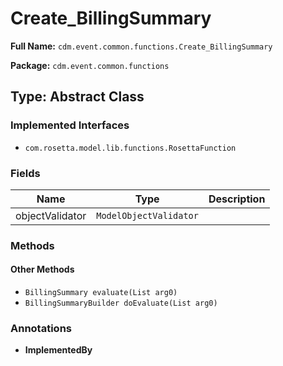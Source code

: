 # Create_BillingSummary

**Full Name:** `cdm.event.common.functions.Create_BillingSummary`

**Package:** `cdm.event.common.functions`

## Type: Abstract Class

### Implemented Interfaces

- `com.rosetta.model.lib.functions.RosettaFunction`

### Fields

| Name | Type | Description |
|------|------|-------------|
| objectValidator | `ModelObjectValidator` |  |

### Methods

#### Other Methods

- `BillingSummary evaluate(List arg0)`
- `BillingSummaryBuilder doEvaluate(List arg0)`

### Annotations

- **ImplementedBy**

